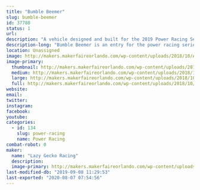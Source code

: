```yaml
---
title: "Bumble Beemer"
slug: bumble-beemer
id: 37780
status: 1
url: 
description: "A vehicle designed and built for the 2019 Power Racing Series. "
description-long: "Bumble Beemer is an entry for the power racing series. It features a completely custom welded steel frame, is powered by a BOMA brushless motor and a single reduction chain box. Its max speed is 20+ mph"
location: Unassigned
image: http://makers.makerfaireorlando.com/wp-content/uploads/2018/10/ACTION-SHOT.png
image-primary:
  thumbnail: http://makers.makerfaireorlando.com/wp-content/uploads/2018/10/ACTION-SHOT-150x150.png
  medium: http://makers.makerfaireorlando.com/wp-content/uploads/2018/10/ACTION-SHOT-300x296.png
  large: http://makers.makerfaireorlando.com/wp-content/uploads/2018/10/ACTION-SHOT.png
  full: http://makers.makerfaireorlando.com/wp-content/uploads/2018/10/ACTION-SHOT.png
website: 
email: 
twitter: 
instagram: 
facebook: 
youtube: 
categories:
  - id: 134
    slug: power-racing
    name: Power Racing
combat-robot: 0
maker:
  name: "Lazy Gecko Racing"
  description:
  image-primary: http://makers.makerfaireorlando.com/wp-content/uploads/2018/10/17835014_1109992515812267_9157395315728724930_o-1024x1024.png
last-modified-db: "2019-09-08 11:29:53"
last-exported: "2020-08-07 07:54:56"
---
```

